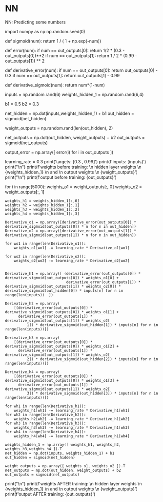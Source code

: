 # NN
NN: Predicting some numbers 

import numpy as np
np.random.seed(0)

def sigmoid(num):
    return 1 / ( 1 + np.exp(-num))

def error(num):
    if num == out_outputs[0]:
        return 1/2 * (0.3 - out_outputs[0])**2
    if num == out_outputs[1]:
        return 1 / 2 * (0.99 - out_outputs[1]) ** 2

def derivative_error(num):
    if num == out_outputs[0]:
        return out_outputs[0] - 0.3
    if num == out_outputs[1]:
        return out_outputs[1] - 0.99

def derivative_sigmoid(num):
    return num*(1-num)

inputs = np.random.rand(6)
weights_hidden_1 = np.random.rand(6,4)

b1 = 0.5
b2 = 0.3

net_hidden = np.dot(inputs,weights_hidden_1) + b1
out_hidden = sigmoid(net_hidden)

weight_outputs = np.random.rand(len(out_hidden), 2)

net_outputs = np.dot(out_hidden, weight_outputs) + b2
out_outputs = sigmoid(net_outputs)

output_error = np.array([ error(i) for i in out_outputs ])

learning_rate = 0.3
print('targets: [0.3 , 0.99]')
print(f'inputs: {inputs}')
print("\n")
print(f'weights before training: \n hidden layer weights \n {weights_hidden_1} \n and \n output weights \n {weight_outputs}')
print("\n")
print(f'output before training: {out_outputs}')



for i in range(5000):
    weights_o1 = weight_outputs[:, 0]
    weights_o2 = weight_outputs[:, 1]

    weights_h1 = weights_hidden_1[:,0]
    weights_h2 = weights_hidden_1[:,1]
    weights_h3 = weights_hidden_1[:,2]
    weights_h4 = weights_hidden_1[:,3]

    Derivative_o1 = np.array([derivative_error(out_outputs[0]) * derivative_sigmoid(out_outputs[0]) * n for n in out_hidden])
    Derivative_o2 = np.array([derivative_error(out_outputs[1]) * derivative_sigmoid(out_outputs[1]) * n for n in out_hidden])

    for wo1 in range(len(Derivative_o1)):
        weights_o1[wo1] -= learning_rate * Derivative_o1[wo1]

    for wo2 in range(len(Derivative_o2)):
        weights_o2[wo2] -= learning_rate * Derivative_o2[wo2]


    Derivative_h1 = np.array([ (derivative_error(out_outputs[0]) * derivative_sigmoid(out_outputs[0]) * weights_o1[0] +
                                derivative_error(out_outputs[1]) * derivative_sigmoid(out_outputs[1]) * weights_o2[0]) * derivative_sigmoid(out_hidden[0]) * inputs[n] for n in range(len(inputs))  ])

    Derivative_h2 = np.array(
        [(derivative_error(out_outputs[0]) * derivative_sigmoid(out_outputs[0]) * weights_o1[1] +
          derivative_error(out_outputs[1]) * derivative_sigmoid(out_outputs[1]) * weights_o2[
              1]) * derivative_sigmoid(out_hidden[1]) * inputs[n] for n in range(len(inputs))])

    Derivative_h3 = np.array(
        [(derivative_error(out_outputs[0]) * derivative_sigmoid(out_outputs[0]) * weights_o1[2] +
          derivative_error(out_outputs[1]) * derivative_sigmoid(out_outputs[1]) * weights_o2[
              2]) * derivative_sigmoid(out_hidden[2]) * inputs[n] for n in range(len(inputs))])

    Derivative_h4 = np.array(
        [(derivative_error(out_outputs[0]) * derivative_sigmoid(out_outputs[0]) * weights_o1[3] +
          derivative_error(out_outputs[1]) * derivative_sigmoid(out_outputs[1]) * weights_o2[
              3]) * derivative_sigmoid(out_hidden[3]) * inputs[n] for n in range(len(inputs))])

    for wh1 in range(len(Derivative_h1)):
        weights_h1[wh1] -= learning_rate * Derivative_h1[wh1]
    for wh2 in range(len(Derivative_h2)):
        weights_h2[wh2] -= learning_rate * Derivative_h1[wh2]
    for wh3 in range(len(Derivative_h3)):
        weights_h3[wh3] -= learning_rate * Derivative_h1[wh3]
    for wh4 in range(len(Derivative_h4)):
        weights_h4[wh4] -= learning_rate * Derivative_h1[wh4]

    weights_hidden_1 = np.array([ weights_h1, weights_h2, weights_h3,weights_h4 ]).T
    net_hidden = np.dot(inputs, weights_hidden_1) + b1
    out_hidden = sigmoid(net_hidden)

    weight_outputs = np.array([ weights_o1, weights_o2 ]).T
    net_outputs = np.dot(out_hidden, weight_outputs) + b2
    out_outputs = sigmoid(net_outputs)

print("\n")
print(f'weights AFTER training: \n hidden layer weights \n {weights_hidden_1} \n and \n output weights \n {weight_outputs}')
print(f'output AFTER training: {out_outputs}')
